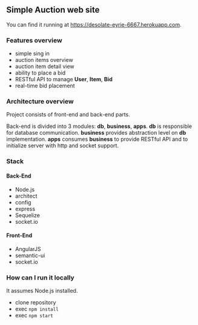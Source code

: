 ## Simple Auction web site
You can find it running at https://desolate-eyrie-6667.herokuapp.com.

### Features overview
* simple sing in
* auction items overview
* auction item detail view
* ability to place a bid
* RESTful API to manage **User**, **Item**, **Bid**
* real-time bid placement

### Architecture overview
Project consists of front-end and back-end parts.

Back-end is divided into 3 modules: **db**, **business**, **apps**. **db** is responsible for database communication. **business** provides abstraction level on **db** implementation. **apps** consumes **business** to provide RESTful API and to initialize server with http and socket support.

### Stack

#### Back-End
* Node.js
* architect
* config
* express
* Sequelize
* socket.io

#### Front-End
* AngularJS
* semantic-ui
* socket.io

### How can I run it locally
It assumes Node.js installed.

* clone repository
* exec `npm install`
* exec `npm start`
